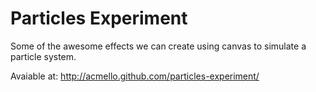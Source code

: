 Particles Experiment
====================

Some of the awesome effects we can create using canvas to simulate a particle system.

Avaiable at:
http://acmello.github.com/particles-experiment/
